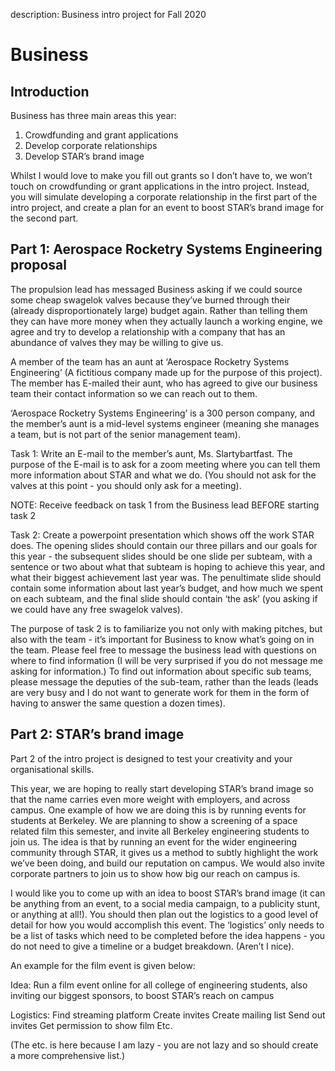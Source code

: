 description: Business intro project for Fall 2020

# Business

## Introduction

Business has three main areas this year:
1) Crowdfunding and grant applications
2) Develop corporate relationships
3) Develop STAR’s brand image

Whilst I would love to make you fill out grants so I don’t have to, we won’t touch on crowdfunding or grant applications in the intro project. Instead, you will simulate developing a corporate relationship in the first part of the intro project, and create a plan for an event to boost STAR’s brand image for the second part.

## Part 1: Aerospace Rocketry Systems Engineering proposal 

The propulsion lead has messaged Business asking if we could source some cheap swagelok valves because they’ve burned through their (already disproportionately large) budget again. Rather than telling them they can have more money when they actually launch a working engine, we agree and try to develop a relationship with a company that has an abundance of valves they may be willing to give us.

A member of the team has an aunt at ‘Aerospace Rocketry Systems Engineering’ (A fictitious company made up for the purpose of this project). The member has E-mailed their aunt, who has agreed to give our business team their contact information so we can reach out to them. 

‘Aerospace Rocketry Systems Engineering’ is a 300 person company, and the member’s aunt is a mid-level systems engineer (meaning she manages a team, but is not part of the senior management team).

Task 1: Write an E-mail to the member’s aunt, Ms. Slartybartfast. The purpose of the E-mail is to ask for a zoom meeting where you can tell them more information about STAR and what we do. (You should not ask for the valves at this point - you should only ask for a meeting). 

NOTE: Receive feedback on task 1 from the Business lead BEFORE starting task 2

Task 2:  Create a powerpoint presentation which shows off the work STAR does. The opening slides should contain our three pillars and our goals for this year - the subsequent slides should be one slide per subteam, with a sentence or two about what that subteam is hoping to achieve this year, and what their biggest achievement last year was. The penultimate slide should contain some information about last year’s budget, and how much we spent on each subteam, and the final slide should contain ‘the ask’ (you asking if we could have any free swagelok valves).

The purpose of task 2 is to familiarize you not only with making pitches, but also with the team - it’s important for Business to know what’s going on in the team. Please feel free to message the business lead with questions on where to find information (I will be very surprised if you do not message me asking for information.) To find out information about specific sub teams, please message the deputies of the sub-team, rather than the leads (leads are very busy and I do not want to generate work for them in the form of having to answer the same question a dozen times). 

## Part 2: STAR’s brand image

Part 2 of the intro project is designed to test your creativity and your organisational skills.

This year, we are hoping to really start developing STAR’s brand image so that the name carries even more weight with employers, and across campus. One example of how we are doing this is by running events for students at Berkeley. We are planning to show a screening of a space related film this semester, and invite all Berkeley engineering students to join us. The idea is that by running an event for the wider engineering community through STAR, it gives us a method to subtly highlight the work we’ve been doing, and build our reputation on campus. We would also invite corporate partners to join us to show how big our reach on campus is. 

I would like you to come up with an idea to boost STAR’s brand image (it can be anything from an event, to a social media campaign, to a publicity stunt, or anything at all!). You should then plan out the logistics to a good level of detail for how you would accomplish this event. The ‘logistics’ only needs to be a list of tasks which need to be completed before the idea happens - you do not need to give a timeline or a budget breakdown. (Aren’t I nice). 

An example for the film event is given below:

Idea: Run a film event online for all college of engineering students, also inviting our biggest sponsors, to boost STAR’s reach on campus

Logistics:
Find streaming platform
Create invites
Create mailing list
Send out invites
Get permission to show film
Etc. 

(The etc. is here because I am lazy - you are not lazy and so should create a more comprehensive list.) 



